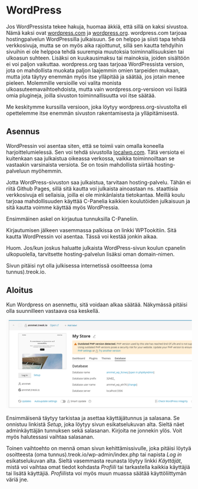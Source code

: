 # WordPress

Jos WordPressista tekee hakuja, huomaa äkkiä, että sillä on kaksi sivustoa. Nämä kaksi ovat [wordpress.com](https://wordpress.com/)<base target="_blank"> ja [wordpress.org](https://wordpress.org/)<base target="_blank">. wordpress.com tarjoaa hostingpalvelun WordPressilla julkaisuun. Se on helppo ja siisti tapa tehdä verkkosivuja, mutta se on myös aika rajoittunut, sillä sen kautta tehdyihin sivuihin ei ole helppoa tehdä suurempia muutoksia toiminnallisuuksien tai ulkoasun suhteen. Lisäksi on kuukausimaksu tai mainoksia, joiden sisältöön ei voi paljon vaikuttaa. wordpress.org taas tarjoaa WordPressista version, jota on mahdollista muokata paljon laajemmin omien tarpeiden mukaan, mutta jota täytyy enemmän myös itse ylläpitää ja säätää, jos jotain menee pieleen. Molemmille versioille voi valita monista ulkoasuteemavaihtoehdoista, mutta vain wordpress.org-versioon voi lisätä omia plugineja, joilla sivuston toiminnallisuutta voi itse säätää.

Me keskitymme kurssilla versioon, joka löytyy wordpress.org-sivustolta eli opettelemme itse enemmän sivuston rakentamisesta ja ylläpitämisestä.

## Asennus

WordPressin voi asentaa siten, että se toimii vain omalla koneella harjoittelumielessä. Sen voi tehdä sivustolla [localwp.com](localwp.com)<base target="_blank">. Tätä versiota ei kuitenkaan saa julkaistua oikeassa verkossa, vaikka toiminnoiltaan se vastaakin varsinaista versiota. Se on tosin mahdollista siirtää hosting-palveluun myöhemmin.

Jotta WordPress-sivuston saa julkaistua, tarvitaan hosting-palvelu. Tähän ei riitä Github Pages, sillä sitä kautta voi julkaista ainoastaan ns. staattisia verkkosivuja eli sellaisia, joilla ei ole minkänlaista tietokantaa. Meillä koulu tarjoaa mahdollisuuden käyttää C-Panelia kaikkien koulutöiden julkaisuun ja sitä kautta voimme käyttää myös WordPressia.

Ensimmäinen askel on kirjautua tunnuksilla C-Paneliin.

Kirjautumisen jälkeen vasemmassa palkissa on linkki WPTookitiin. Sitä kautta WordPressin voi asentaa. Tässä voi kestää jonkin aikaa.

Huom. Jos/kun joskus haluatte julkaista WordPress-sivun koulun cpanelin ulkopuolella, tarvitsette hosting-palvelun lisäksi oman domain-nimen.

Sivun pitäisi nyt olla julkisessa internetissä osoitteessa (oma tunnus).treok.io.

## Aloitus

Kun Wordpress on asennettu, sitä voidaan alkaa säätää. Näkymässä pitäisi olla suunnilleen vastaava osa keskellä.

![wordpress login](wordpresslogin.png)

Ensimmäisenä täytyy tarkistaa ja asettaa käyttäjätunnus ja salasana. Se onnistuu linkistä *Setup*, joka löytyy sivun esikatselukuvan alta. Sieltä näet adminkäyttäjän tunnuksen sekä salasanan. Kirjoita ne jonnekin ylös. Voit myös halutessasi vaihtaa salasanan.

Toinen vaihtoehto on mennä oman sivun kehittämissivulle, joka pitäisi löytyä osoitteesta (oma tunnus).treok.io/wp-admin/index.php tai napista *Log in* esikatselukuvan alta. Sieltä vasemmasta reunasta löytyy linkki *Käyttäjät*, mistä voi vaihtaa omat tiedot kohdasta *Profiili* tai tarkastella kaikkia käyttäjiä tai lisätä käyttäjiä. *Profiili*sta voi myös muun muassa säätää käyttöliittymän väriä jne.
